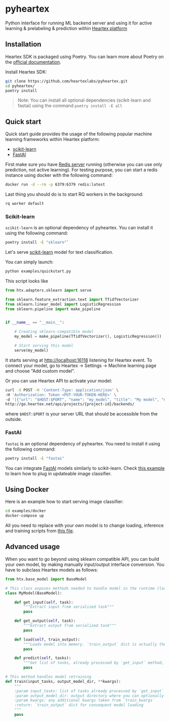 # pyheartex

Python interface for running ML backend server and using it for active learning & prelabeling & prediction within [Heartex platform](https://www.heartex.net)

## Installation

Heartex SDK is packaged using Poetry. You can learn more about Poetry on the [official documentation](https://python-poetry.org/docs/#installation).

Install Heartex SDK:

```bash
git clone https://github.com/heartexlabs/pyheartex.git
cd pyheartex/
poetry install
```

> Note: You can install all optional dependencies (scikit-learn and fastai) using the command `poetry install -E all`

## Quick start

Quick start guide provides the usage of the following popular machine learning frameworks within Heartex platform:

- [scikit-learn](#scikit-learn)
- [FastAI](#fastai)

First make sure you have [Redis server](https://redis.io/topics/quickstart) running (otherwise you can use only prediction, not active learning). For testing purpose, you can start a redis instance using docker with the following command:

```bash
docker run -d --rm -p 6379:6379 redis:latest
```

Last thing you should do is to start RQ workers in the background:

```bash
rq worker default
```

### Scikit-learn

`scikit-learn` is an optional dependency of pyheartex. You can install it using the following command:

```bash
poetry install -E "sklearn"`
```

Let's serve [scikit-learn](https://scikit-learn.org/stable/) model for text classification.

You can simply launch:

```bash
python examples/quickstart.py
```

This script looks like

```python
from htx.adapters.sklearn import serve

from sklearn.feature_extraction.text import TfidfVectorizer
from sklearn.linear_model import LogisticRegression
from sklearn.pipeline import make_pipeline


if __name__ == "__main__":

    # Creating sklearn-compatible model
    my_model = make_pipeline(TfidfVectorizer(), LogisticRegression())

    # Start serving this model
    serve(my_model)
```

It starts serving at <http://localhost:16118> listening for Heartex event.
To connect your model, go to Heartex -> Settings -> Machine learning page and choose "Add custom model".

Or you can use Heartex API to activate your model:

```bash
curl -X POST -H 'Content-Type: application/json' \
-H 'Authorization: Token <PUT-YOUR-TOKEN-HERE>' \
-d '[{"url": "$HOST:$PORT", "name": "my_model", "title": "My model", "description": "My new model deployed on Heartex"}]' \
http://go.heartex.net/api/projects/{project-id}/backends/
```

where `$HOST:$PORT` is your server URL that should be accessible from the outside.

### FastAI

`fastai` is an optional dependency of pyheartex. You need to install it using the following command:

```bash
poetry install -E "fastai"
```

You can integrate [FastAI](https://docs.fast.ai/) models similarly to scikit-learn.
Check [this example](examples/run_fastai_image_classifier.py) to learn how to plug in updateable image classifier.

## Using Docker

Here is an example how to start serving image classifier:

```bash
cd examples/docker
docker-compose up
```

All you need to replace with your own model is to change loading, inference and training scripts from [this file](examples/docker/scripts/image_classifier.py).

## Advanced usage

When you want to go beyond using sklearn compatible API, you can build your own model, by making manually input/output interface conversion.
You have to subclass Heartex models as follows:

```python
from htx.base_model import BaseModel

# This class exposes methods needed to handle model in the runtime (loading into memory, running predictions)
class MyModel(BaseModel):

    def get_input(self, task):
        """Extract input from serialized task"""
        pass

    def get_output(self, task):
        """Extract output from serialized task"""
        pass

    def load(self, train_output):
        """Loads model into memory. `train_output` dict is actually the output the `train` method (see below)"""
        pass

    def predict(self, tasks):
        """Get list of tasks, already processed by `get_input` method, and returns completions in Heartex format"""
        pass

# This method handles model retraining
def train(input_tasks, output_model_dir, **kwargs):
    """
    :param input_tasks: list of tasks already processed by `get_input`
    :param output_model_dir: output directory where you can optionally store model resources
    :param kwargs: any additional kwargs taken from `train_kwargs`
    :return: `train_output` dict for consequent model loading
    """
    pass
```

